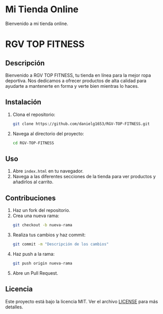 # Mi Tienda Online
Bienvenido a mi tienda online.
# RGV TOP FITNESS

## Descripción
Bienvenido a RGV TOP FITNESS, tu tienda en línea para la mejor ropa deportiva. Nos dedicamos a ofrecer productos de alta calidad para ayudarte a mantenerte en forma y verte bien mientras lo haces.

## Instalación
1. Clona el repositorio:
    ```sh
    git clone https://github.com/danielg1653/RGV-TOP-FITNESS.git
    ```
2. Navega al directorio del proyecto:
    ```sh
    cd RGV-TOP-FITNESS
    ```

## Uso
1. Abre `index.html` en tu navegador.
2. Navega a las diferentes secciones de la tienda para ver productos y añadirlos al carrito.

## Contribuciones
1. Haz un fork del repositorio.
2. Crea una nueva rama:
    ```sh
    git checkout -b nueva-rama
    ```
3. Realiza tus cambios y haz commit:
    ```sh
    git commit -m "Descripción de los cambios"
    ```
4. Haz push a la rama:
    ```sh
    git push origin nueva-rama
    ```
5. Abre un Pull Request.

## Licencia
Este proyecto está bajo la licencia MIT. Ver el archivo [LICENSE](LICENSE) para más detalles.
